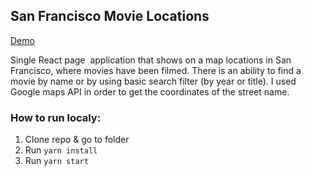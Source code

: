 ## San Francisco Movie Locations

[Demo](https://damp-beach-26830.herokuapp.com/)

Single React page  application that shows on a map locations in San Francisco, where movies have been filmed. There is an ability to find a movie by name or by using basic search filter (by year or title). I used Google maps API in order to get the coordinates of the street name. 

### How to run localy:
1. Clone repo & go to folder
2. Run `yarn install`
3. Run `yarn start`
